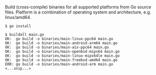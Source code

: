 Build (cross-compile) binaries for all supported platforms from Go source files.
Platform is a combination of operating system and architecture, e.g.
linux/amd64.

```
$ go install 

$ buildall main.go
OK:  go build -o binaries/main-linux-ppc64 main.go
OK:  go build -o binaries/main-android-arm64 main.go
OK:  go build -o binaries/main-aix-ppc64 main.go
OK:  go build -o binaries/main-openbsd-mips64 main.go
OK:  go build -o binaries/main-linux-mips64le main.go
OK:  go build -o binaries/main-freebsd-amd64 main.go
ERR: go build -o binaries/main-android-arm main.go
<...snip...>
```